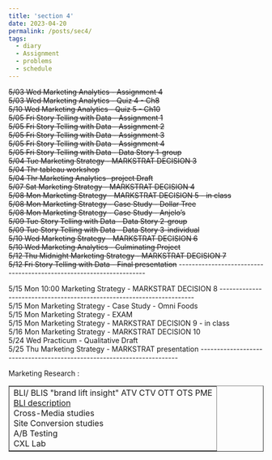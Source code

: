 ```yaml
---
title: 'section 4'
date: 2023-04-20
permalink: /posts/sec4/
tags:
  - diary
  - Assignment 
  - problems
  - schedule
---
```

<strike>5/03 Wed Marketing Analytics - Assignment 4<br />
5/03 Wed Marketing Analytics - Quiz 4 - Ch8<br />
5/10 Wed Marketing Analytics - Quiz 5 - Ch10<br />
5/05 Fri Story Telling with Data - Assignment 1<br />
5/05 Fri Story Telling with Data - Assignment 2<br />
5/05 Fri Story Telling with Data - Assignment 3<br />
5/05 Fri Story Telling with Data - Assignment 4<br />
5/05 Fri Story Telling with Data - Data Story 1-group<br />
5/04 Tue Marketing Strategy - MARKSTRAT DECISION 3<br />
5/04 Thr tableau workshop<br />
5/04 Thr Marketing Analytics- project Draft<br />
5/07 Sat Marketing Strategy - MARKSTRAT DECISION 4<br />
5/08 Mon Marketing Strategy - MARKSTRAT DECISION 5 - in class<br />
5/08 Mon Marketing Strategy - Case Study - Dollar Tree<br />
5/08 Mon Marketing Strategy - Case Study - Anjelo’s<br />
5/09 Tue Story Telling with Data - Data Story 2-group<br />
5/09 Tue Story Telling with Data - Data Story 3-individual<br />
5/10 Wed Marketing Strategy - MARKSTRAT DECISION 6<br />
5/10 Wed Marketing Analytics - Culminating Project<br />
5/12 Thu Midnight Marketing Strategy - MARKSTRAT DECISION 7<br />
5/12 Fri Story Telling with Data - Final presentation</strike>
-------------------------------------------------------------------- <br />

5/15 Mon 10:00 Marketing Strategy - MARKSTRAT DECISION 8
---------------------------------------------------------------------- <br />
5/15 Mon Marketing Strategy - Case Study - Omni Foods\
5/15 Mon Marketing Strategy - EXAM\
5/15 Mon Marketing Strategy - MARKSTRAT DECISION 9 - in class\
5/16 Mon Marketing Strategy - MARKSTRAT DECISION 10\
5/24 Wed Practicum - Qualitative Draft\
5/25 Thu Marketing Strategy - MARKSTRAT presentation
----------------------------------------------------------------------- <br />

<table border="1">
  <tbody>
    <tr>Marketing Research :
    </tr>
    <tr><td>BLI/ BLIS "brand lift insight"  ATV CTV OTT OTS PME<br />
          <a href="https://www.thinkwithgoogle.com/marketing-strategies/video/brand-lift-metrics-and-insights/#:~:text=Brand%20Lift%20is%20a%20measurement,%2C%20favorability%2C%20and%20purchase%20intent" target="_blank" title="BLI description">BLI description</a><br />
          Cross-Media studies<br />
          Site Conversion studies<br />
          A/B Testing <br />
          CXL Lab<br />
        </td>
    </tr>
  </tbody>
</table>